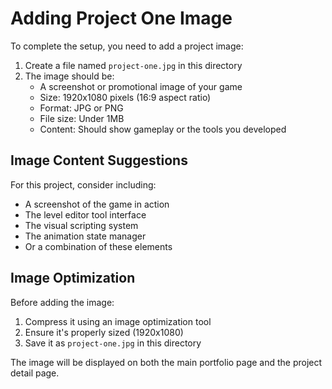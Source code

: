 # Adding Project One Image

To complete the setup, you need to add a project image:

1. Create a file named `project-one.jpg` in this directory
2. The image should be:
   - A screenshot or promotional image of your game
   - Size: 1920x1080 pixels (16:9 aspect ratio)
   - Format: JPG or PNG
   - File size: Under 1MB
   - Content: Should show gameplay or the tools you developed

## Image Content Suggestions

For this project, consider including:
- A screenshot of the game in action
- The level editor tool interface
- The visual scripting system
- The animation state manager
- Or a combination of these elements

## Image Optimization

Before adding the image:
1. Compress it using an image optimization tool
2. Ensure it's properly sized (1920x1080)
3. Save it as `project-one.jpg` in this directory

The image will be displayed on both the main portfolio page and the project detail page. 
